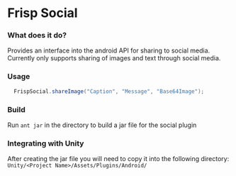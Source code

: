 # Frisp Social 

### What does it do?
Provides an interface into the android API for sharing to social media. Currently only supports sharing of images and text through social media.

### Usage

```JAVA
  FrispSocial.shareImage("Caption", "Message", "Base64Image");
```

### Build

Run ```ant jar``` in the directory to build a jar file for the social plugin

### Integrating with Unity

After creating the jar file you will need to copy it into the following directory:  
```Unity/<Project Name>/Assets/Plugins/Android/```
